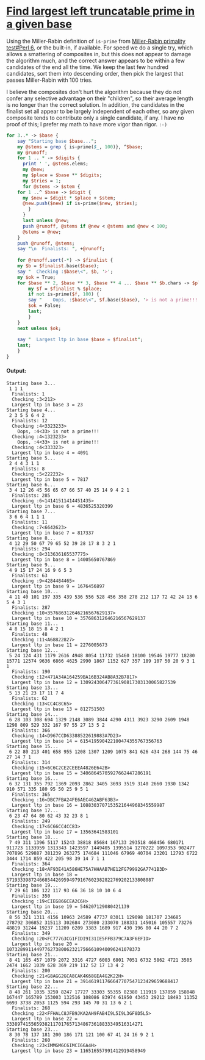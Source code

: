 [1]: http://rosettacode.org/wiki/Find_largest_left_truncatable_prime_in_a_given_base

# [Find largest left truncatable prime in a given base][1]

Using the Miller-Rabin definition of `is-prime` from [Miller-Rabin primality test#Perl 6](http://rosettacode.org/wiki/Miller-Rabin_primality_test#Perl_6), or the built-in, if available. For speed we do a single try, which allows a smattering of composites in, but this does not appear to damage the algorithm much, and the correct answer appears to be within a few candidates of the end all the time. We keep the last few hundred candidates, sort them into descending order, then pick the largest that passes Miller-Rabin with 100 tries.



I believe the composites don't hurt the algorithm because they do not confer any selective advantage on their "children", so their average length is no longer than the correct solution. In addition, the candidates in the finalist set all appear to be largely independent of each other, so any given composite tends to contribute only a single candidate, if any. I have no proof of this; I prefer my math to have more vigor than rigor. `:-)`

```perl
for 3..* -> $base {
    say "Starting base $base...";
    my @stems = grep { is-prime($_, 100)}, ^$base;
    my @runoff;
    for 1 .. * -> $digits {
      print ' ', @stems.elems;
      my @new;
      my $place = $base ** $digits;
      my $tries = 1;
      for @stems -> $stem {
	for 1 ..^ $base -> $digit {
	  my $new = $digit * $place + $stem;
	  @new.push($new) if is-prime($new, $tries);
        }
      }
      last unless @new;
      push @runoff, @stems if @new < @stems and @new < 100;
      @stems = @new;
    }
    push @runoff, @stems;
    say "\n  Finalists: ", +@runoff;
 
    for @runoff.sort(-*) -> $finalist {
	my $b = $finalist.base($base);
	say "  Checking :$base\<", $b, '>';
	my $ok = True;
	for $base ** 2, $base ** 3, $base ** 4 ... $base ** $b.chars -> $place {
	    my $f = $finalist % $place;
	    if not is-prime($f, 100) {
		say "    Oops, :$base\<", $f.base($base), '> is not a prime!!!';
		$ok = False;
		last;
	    }
	}
	next unless $ok;
 
	say "  Largest ltp in base $base = $finalist";
	last;
    }
}
```

#### Output:
```
Starting base 3...
 1 1 1
  Finalists: 1
  Checking :3<212>
  Largest ltp in base 3 = 23
Starting base 4...
 2 3 5 5 6 4 2
  Finalists: 12
  Checking :4<3323233>
    Oops, :4<33> is not a prime!!!
  Checking :4<1323233>
    Oops, :4<33> is not a prime!!!
  Checking :4<333323>
  Largest ltp in base 4 = 4091
Starting base 5...
 2 4 4 3 1 1
  Finalists: 8
  Checking :5<222232>
  Largest ltp in base 5 = 7817
Starting base 6...
 3 4 12 26 45 56 65 67 66 57 40 25 14 9 4 2 1
  Finalists: 285
  Checking :6<14141511414451435>
  Largest ltp in base 6 = 4836525320399
Starting base 7...
 3 6 6 4 1 1 1
  Finalists: 11
  Checking :7<6642623>
  Largest ltp in base 7 = 817337
Starting base 8...
 4 12 29 50 67 79 65 52 39 28 17 8 3 2 1
  Finalists: 294
  Checking :8<313636165537775>
  Largest ltp in base 8 = 14005650767869
Starting base 9...
 4 9 15 17 24 16 9 6 5 3
  Finalists: 63
  Checking :9<4284484465>
  Largest ltp in base 9 = 1676456897
Starting base 10...
 4 11 40 101 197 335 439 536 556 528 456 358 278 212 117 72 42 24 13 6 5 4 3 1
  Finalists: 287
  Checking :10<357686312646216567629137>
  Largest ltp in base 10 = 357686312646216567629137
Starting base 11...
 4 8 15 18 15 8 4 2 1
  Finalists: 48
  Checking :11<A68822827>
  Largest ltp in base 11 = 2276005673
Starting base 12...
 5 24 124 431 1179 2616 4948 8054 11732 15460 18100 19546 19777 18280 15771 12574 9636 6866 4625 2990 1867 1152 627 357 189 107 50 20 9 3 1 1
  Finalists: 190
  Checking :12<471A34A164259BA16B324AB8A32B7817>
  Largest ltp in base 12 = 13092430647736190817303130065827539
Starting base 13...
 5 13 21 23 17 11 7 4
  Finalists: 62
  Checking :13<CC4C8C65>
  Largest ltp in base 13 = 812751503
Starting base 14...
 6 28 103 308 694 1329 2148 3089 3844 4290 4311 3923 3290 2609 1948 1298 809 529 332 167 97 55 27 13 5 2
  Finalists: 366
  Checking :14<D967CCD63388522619883A7D23>
  Largest ltp in base 14 = 615419590422100474355767356763
Starting base 15...
 6 22 80 213 401 658 955 1208 1307 1209 1075 841 626 434 268 144 75 46 27 14 7 1
  Finalists: 314
  Checking :15<6C6C2CE2CEEEA4826E642B>
  Largest ltp in base 15 = 34068645705927662447286191
Starting base 16...
 6 32 131 355 792 1369 2093 2862 3405 3693 3519 3140 2660 1930 1342 910 571 335 180 95 50 25 9 5 1
  Finalists: 365
  Checking :16<DBC7FBA24FE6AEC462ABF63B3>
  Largest ltp in base 16 = 1088303707153521644968345559987
Starting base 17...
 6 23 47 64 80 62 43 32 23 8 1
  Finalists: 249
  Checking :17<6C66CC4CC83>
  Largest ltp in base 17 = 13563641583101
Starting base 18...
 7 49 311 1396 5117 15243 38818 85684 167133 293518 468456 680171 911723 1133959 1313343 1423597 1449405 1395514 1270222 1097353 902477 707896 529887 381239 263275 174684 111046 67969 40704 23201 12793 6722 3444 1714 859 422 205 98 39 14 7 1 1
  Finalists: 364
  Checking :18<AF93E41A586HE75A7HHAAB7HE12FG79992GA7741B3D>
  Largest ltp in base 18 = 571933398724668544269594979167602382822769202133808087
Starting base 19...
 7 29 61 106 122 117 93 66 36 18 10 10 6 4
  Finalists: 350
  Checking :19<CIEG86GCEA2C6H>
  Largest ltp in base 19 = 546207129080421139
Starting base 20...
 8 56 321 1311 4156 10963 24589 47737 83011 129098 181707 234685 278792 306852 315113 302684 273080 233070 188331 145016 105557 73276 48819 31244 19237 11209 6209 3383 1689 917 430 196 80 44 20 7 2
  Finalists: 349
  Checking :20<FC777G3CG1FIDI9I31IE5FFB379C7A3F6EFID>
  Largest ltp in base 20 = 1073289911449776273800623217566610940096241078373
Starting base 21...
 8 41 165 457 1079 2072 3316 4727 6003 6801 7051 6732 5862 4721 3505 2474 1662 1039 628 369 219 112 52 17 13 4 2
  Finalists: 200
  Checking :21<G8AGG2GCA8CAK4K68GEA4G2K22H>
  Largest ltp in base 21 = 391461911766647707547123429659688417
Starting base 22...
 8 48 261 1035 3259 8247 17727 33303 55355 82380 111919 137859 158048 167447 165789 153003 132516 108086 83974 61950 43453 29212 18493 11352 6693 3738 2053 1125 594 293 145 70 31 13 6 2 1
  Finalists: 268
  Checking :22<FFHALC8JFB9JKA2AH9FAB4I9L5I9L3GF8D5L5>
  Largest ltp in base 22 = 33389741556593821170176571348673618833349516314271
Starting base 23...
 8 30 78 137 181 200 186 171 121 100 67 41 24 16 9 2 1
  Finalists: 260
  Checking :23<IMMGM6C6IMCI66A4H>
  Largest ltp in base 23 = 116516557991412919458949
```
